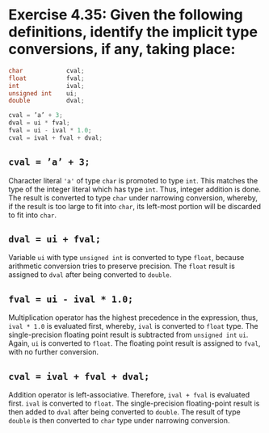 # Exercise 4.35: Given the following definitions, identify the implicit type conversions, if any, taking place:

```cpp
char 			cval;
float 			fval;
int 			ival;
unsigned int 	ui;
double 			dval;
```

```cpp
cval = ’a’ + 3;
dval = ui * fval;
fval = ui - ival * 1.0;
cval = ival + fval + dval;
```

## `cval = ’a’ + 3;`

Character literal `'a'` of type `char` is promoted to type `int`. This matches the type of the integer literal which has type `int`. Thus, integer addition is done. The result is converted to type `char` under narrowing conversion, whereby, if the result is too large to fit into `char`, its left-most portion will be discarded to fit into `char`.

## `dval = ui + fval;`

Variable `ui` with type `unsigned int` is converted to type `float`, because arithmetic conversion tries to preserve precision. The `float` result is assigned to `dval` after being converted to `double`.

## `fval = ui - ival * 1.0;`

Multiplication operator has the highest precedence in the expression, thus, `ival * 1.0` is evaluated first, whereby, `ival` is converted to `float` type. The single-precision floating point result is subtracted from `unsigned int` `ui`. Again, `ui` is converted to `float`. The floating point result is assigned to `fval`, with no further conversion.

## `cval = ival + fval + dval;`

Addition operator is left-associative. Therefore, `ival + fval` is evaluated first. `ival` is converted to `float`. The single-precision floating-point result is then added to `dval` after being converted to `double`. The result of type `double` is then converted to `char` type under narrowing conversion.
